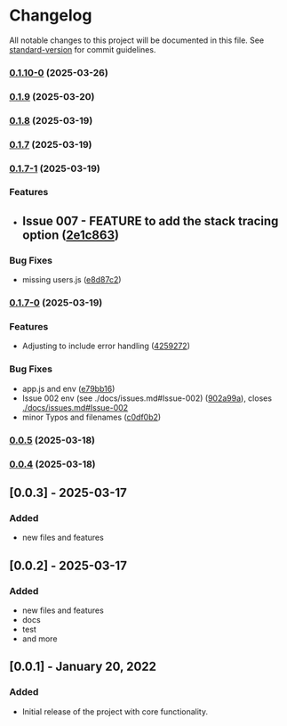 # Changelog

All notable changes to this project will be documented in this file. See [standard-version](https://github.com/conventional-changelog/standard-version) for commit guidelines.

### [0.1.10-0](https://github.com/DavitTec/node.it/compare/v0.1.9...v0.1.10-0) (2025-03-26)

### [0.1.9](https://github.com/DavitTec/node.it/compare/v0.1.8...v0.1.9) (2025-03-20)

### [0.1.8](https://github.com/DavitTec/node.it/compare/v0.1.7...v0.1.8) (2025-03-19)

### [0.1.7](https://github.com/DavitTec/node.it/compare/v0.1.7-1...v0.1.7) (2025-03-19)

### [0.1.7-1](https://github.com/DavitTec/node.it/compare/v0.1.7-0...v0.1.7-1) (2025-03-19)


### Features

* ## Issue 007 - FEATURE to add the stack tracing option ([2e1c863](https://github.com/DavitTec/node.it/commit/2e1c8639a986cd7da5306989b219ef8e1a06e4bb))


### Bug Fixes

* missing users.js ([e8d87c2](https://github.com/DavitTec/node.it/commit/e8d87c22e5f43faf1502b2ef65e3323db6b3f7f8))

### [0.1.7-0](https://github.com/DavitTec/node.it/compare/v0.0.5...v0.1.7-0) (2025-03-19)


### Features

* Adjusting to include error handling ([4259272](https://github.com/DavitTec/node.it/commit/4259272d078ea869c8e07cd0696b74c32f90adf6))


### Bug Fixes

* app.js and env ([e79bb16](https://github.com/DavitTec/node.it/commit/e79bb166558892efa5c90d95c6df567ad18e791c))
* Issue 002 env  (see ./docs/issues.md#Issue-002) ([902a99a](https://github.com/DavitTec/node.it/commit/902a99af8845e2a2466695e03678c22b00a148e3)), closes [./docs/issues.md#Issue-002](https://github.com/./docs/issues.md/issues/Issue-002)
* minor Typos and filenames ([c0df0b2](https://github.com/DavitTec/node.it/commit/c0df0b22c6c04d3ed27b56defec7a45c2f684dad))

### [0.0.5](https://github.com/DavitTec/node.it/compare/v0.0.4...v0.0.5) (2025-03-18)

### [0.0.4](https://github.com/DavitTec/node.it/compare/v0.0.1-alpha-http...v0.0.4) (2025-03-18)

## [0.0.3] - 2025-03-17

### Added

- new files and features

## [0.0.2] - 2025-03-17

### Added

- new files and features
- docs
- test
- and more

## [0.0.1] - January 20, 2022

### Added

- Initial release of the project with core functionality.

